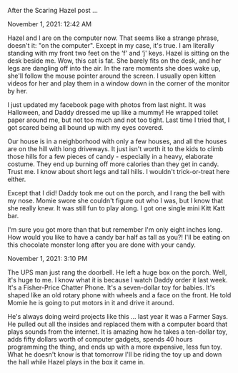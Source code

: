 After the Scaring Hazel post ...

November 1, 2021: 12:42 AM

Hazel and I are on the computer now. That seems like a strange phrase, doesn't it: "on the computer". Except in my case, it's true. I am literally standing with my front two feet on the ‘f' and ‘j' keys. Hazel is sitting on the desk beside me. Wow, this cat is fat. She barely fits on the desk, and her legs are dangling off into the air. In the rare moments she does wake up, she'll follow the mouse pointer around the screen. I usually open kitten videos for her and play them in a window down in the corner of the monitor by her.

I just updated my facebook page with photos from last night. It was Halloween, and Daddy dressed me up like a mummy! He wrapped toilet paper around me, but not too much and not too tight. Last time I tried that, I got scared being all bound up with my eyes covered.

Our house is in a neighborhood with only a few houses, and all the houses are on the hill with long driveways. It just isn't worth it to the kids to climb those hills for a few pieces of candy - especially in a heavy, elaborate costume. They end up burning off more calories than they get in candy. Trust me. I know about short legs and tall hills. I wouldn't trick-or-treat here either.

Except that I did! Daddy took me out on the porch, and I rang the bell with my nose. Momie swore she couldn't figure out who I was, but I know that she really knew. It was still fun to play along. I got one single mini Kitt Katt bar.

I'm sure you got more than that but remember I'm only eight inches long. How would you like to have a candy bar half as tall as you?! I'll be eating on this chocolate monster long after you are done with your candy.

November 1, 2021: 3:10 PM

The UPS man just rang the doorbell. He left a huge box on the porch. Well, it's huge to me. I know what it is because I watch Daddy order it last week. It's a Fisher-Price Chatter Phone. It's a seven-dollar toy for babies. It's shaped like an old rotary phone with wheels and a face on the front. He told Momie he is going to put motors in it and drive it around. 

He's always doing weird projects like this ... last year it was a Farmer Says. He pulled out all the insides and replaced them with a computer board that plays sounds from the internet. It is amazing how he takes a ten-dollar toy, adds fifty dollars worth of computer gadgets, spends 40 hours programming the thing, and ends up with a more expensive, less fun toy.
What he doesn't know is that tomorrow I'll be riding the toy up and down the hall while Hazel plays in the box it came in.
